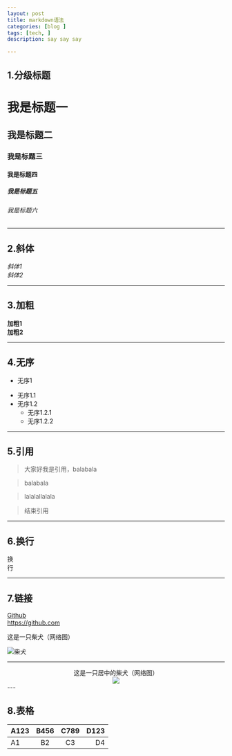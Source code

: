 ```yaml
---
layout: post
title: markdown语法
categories: [blog ]
tags: [tech, ]
description: say say say

---
```


## 1.分级标题

# 我是标题一  

## 我是标题二  

### 我是标题三  

#### 我是标题四  

##### 我是标题五  

###### 我是标题六  


---  

## 2.斜体  

  *斜体1*  
  _斜体2_   

---  

## 3.加粗  
**加粗1**  
__加粗2__  

---

## 4.无序
-  无序1
 + 无序1.1
 + 无序1.2
     *  无序1.2.1
     *  无序1.2.2

---

## 5.引用
> 大家好我是引用，balabala 

> balabala 

> lalalallalala 

> 结束引用

---

## 6.换行
换  
行  

---

## 7.链接
[Github](https://github.com)  
<https://github.com>

这是一只柴犬（网络图）  

![柴犬](http://image3.cnpp.cn/upload2/goodpic/20140412/img_277945_3_27.jpg_800_600.jpg)

---   
<center>这是一只居中的柴犬（网络图）</center>


<center>
    <img src="http://www.cnr.cn/ent/list/20160323/W020160323549820098072.jpg">
</center>
---  

## 8.表格  

| A123 | B456 | C789 | D123 |
|:---|:---:|:---:|---:|
|A1|B2|C3|D4|
